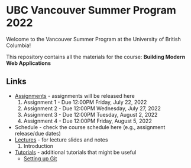 # UBC Vancouver Summer Program 2022

Welcome to the Vancouver Summer Program at the University of British Columbia!

This repository contains all the materials for the course: **Building Modern Web Applications**

## Links

* [Assignments](https://github.com/ubc-vsp22/classroom/tree/master/assignments) - assignments will be released here
    1. Assignment 1 - Due 12:00PM Friday, July 22, 2022
    2. Assignment 2 - Due 12:00PM Wednesday, July 27, 2022
    3. Assignment 3 - Due 12:00PM Tuesday, August 2, 2022
    4. Assignment 4 - Due 12:00PM Friday, August 5, 2022
* Schedule - check the course schedule here (e.g., assignment release/due dates)
* [Lectures](https://github.com/ubc-vsp22/classroom/tree/master/lectures) - for lecture slides and notes
    1. Introduction
* [Tutorials](https://github.com/ubc-vsp22/classroom/tree/master/tutorials) - additional tutorials that might be useful
    * [Setting up Git](https://github.com/ubc-vsp22/classroom/blob/master/tutorials/git-setup.md)

